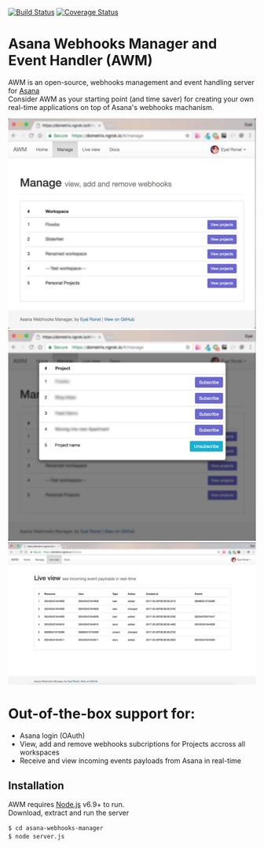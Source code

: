[![Build Status](https://travis-ci.org/EyalRonel/asana-webhooks-manager.svg?branch=master)](https://travis-ci.org/EyalRonel/asana-webhooks-manager)
[![Coverage Status](https://coveralls.io/repos/github/EyalRonel/asana-webhooks-manager/badge.svg?branch=master&cdt=31033017-2237)](https://coveralls.io/github/EyalRonel/asana-webhooks-manager?branch=master)

# Asana Webhooks Manager and Event Handler (AWM)
AWM is an open-source, webhooks management and event handling server for [Asana](http://www.asana.com)  
Consider AWM as your starting point (and time saver) for creating your own real-time applications on top of Asana's webhooks machanism.  

![View workspaces and projects](public/img/documentation/manage_webhooks/manage_step1.jpg "View workspaces and projects")  
![Subscribe for real-time event notifications](public/img/documentation/manage_webhooks/manage_step3.jpg "Subscribe for real-time event notifications")  
![Subscribe for real-time event notifications](public/img/documentation/events/live_view.jpg "View incoming events in real-time")  

# Out-of-the-box support for:  
  - Asana login (OAuth)  
  - View, add and remove webhooks subcriptions for Projects accross all workspaces  
  - Receive and view incoming events payloads from Asana in real-time  
  
## Installation  

AWM requires [Node.js](https://nodejs.org/) v6.9+ to run.  
Download, extract and run the server  
```sh
$ cd asana-webhooks-manager
$ node server.js
```
